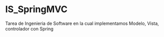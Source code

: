 # IS_SpringMVC
Tarea de Ingenieria de Software en la cual implementamos Modelo, Vista, controlador con Spring
